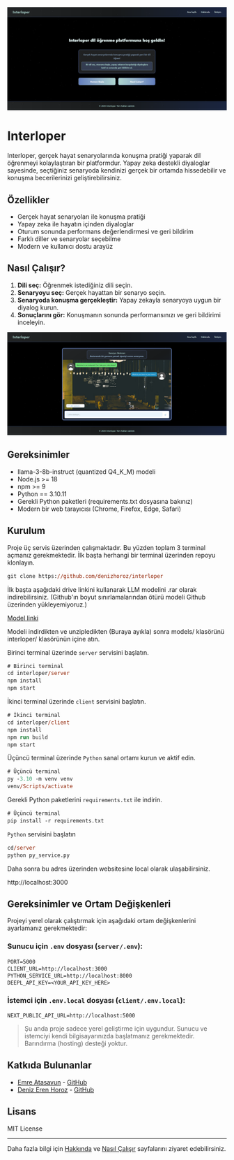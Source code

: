 <img src="assets/overview.png">

# Interloper

Interloper, gerçek hayat senaryolarında konuşma pratiği yaparak dil öğrenmeyi kolaylaştıran bir platformdur. Yapay zeka destekli diyaloglar sayesinde, seçtiğiniz senaryoda kendinizi gerçek bir ortamda hissedebilir ve konuşma becerilerinizi geliştirebilirsiniz.

## Özellikler

- Gerçek hayat senaryoları ile konuşma pratiği
- Yapay zeka ile hayatın içinden diyaloglar
- Oturum sonunda performans değerlendirmesi ve geri bildirim
- Farklı diller ve senaryolar seçebilme
- Modern ve kullanıcı dostu arayüz

## Nasıl Çalışır?

1. **Dili seç:** Öğrenmek istediğiniz dili seçin.
2. **Senaryoyu seç:** Gerçek hayattan bir senaryo seçin.
3. **Senaryoda konuşma gerçekleştir:** Yapay zekayla senaryoya uygun bir diyalog kurun.
4. **Sonuçlarını gör:** Konuşmanın sonunda performansınızı ve geri bildirimi inceleyin.

<img src="assets/overview2.png">

## Gereksinimler
- llama-3-8b-instruct (quantized Q4_K_M) modeli
- Node.js >= 18
- npm >= 9
- Python == 3.10.11
- Gerekli Python paketleri (requirements.txt dosyasına bakınız)
- Modern bir web tarayıcısı (Chrome, Firefox, Edge, Safari)

## Kurulum

Proje üç servis üzerinden çalışmaktadır. Bu yüzden toplam 3 terminal açmanız gerekmektedir. İlk başta herhangi bir terminal üzerinden repoyu klonlayın.

```ps
git clone https://github.com/denizhoroz/interloper
```

İlk başta aşağıdaki drive linkini kullanarak LLM modelini .rar olarak indirebilirsiniz. (Github'ın boyut sınırlamalarından ötürü modeli Github üzerinden yükleyemiyoruz.) 

<a href="https://drive.google.com/drive/folders/1-bkOGLRl5KOBetnYmxI3bM9_6DYHd2RG?usp=sharing">Model linki</a>

Modeli indirdikten ve unzipledikten (Buraya ayıkla) sonra models/ klasörünü interloper/ klasörünün içine atın.

Birinci terminal üzerinde `server` servisini başlatın.

```ps
# Birinci terminal
cd interloper/server
npm install
npm start
```

İkinci terminal üzerinde `client` servisini başlatın.

```ps
# İkinci terminal
cd interloper/client
npm install
npm run build
npm start
```

Üçüncü terminal üzerinde `Python` sanal ortamı kurun ve aktif edin.

```ps
# Üçüncü terminal
py -3.10 -m venv venv
venv/Scripts/activate
```

Gerekli Python paketlerini `requirements.txt` ile indirin.

```ps
# Üçüncü terminal
pip install -r requirements.txt
```

`Python` servisini başlatın

```ps
cd/server
python py_service.py
```

Daha sonra bu adres üzerinden websitesine local olarak ulaşabilirsiniz.

http://localhost:3000

## Gereksinimler ve Ortam Değişkenleri

Projeyi yerel olarak çalıştırmak için aşağıdaki ortam değişkenlerini ayarlamanız gerekmektedir:

### Sunucu için `.env` dosyası (`server/.env`):

```
PORT=5000
CLIENT_URL=http://localhost:3000
PYTHON_SERVICE_URL=http://localhost:8000
DEEPL_API_KEY=<YOUR_API_KEY_HERE>
```

### İstemci için `.env.local` dosyası (`client/.env.local`):

```
NEXT_PUBLIC_API_URL=http://localhost:5000
```

> Şu anda proje sadece yerel geliştirme için uygundur. Sunucu ve istemciyi kendi bilgisayarınızda başlatmanız gerekmektedir. Barındırma (hosting) desteği yoktur.

## Katkıda Bulunanlar

- [Emre Atasavun](https://www.linkedin.com/in/emre-atasavun-125918303/) - [GitHub](https://github.com/Fridgemann)
- [Deniz Eren Horoz](https://www.linkedin.com/in/denizhoroz/) - [GitHub](https://github.com/denizhoroz)

## Lisans

MIT License

---

Daha fazla bilgi için [Hakkında](./client/app/(main)/about/About.js) ve [Nasıl Çalışır](./client/app/(main)/how-it-works/HowItWorks.js) sayfalarını ziyaret edebilirsiniz.